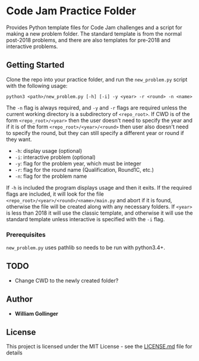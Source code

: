 # Code Jam Practice Folder

Provides Python template files for Code Jam challenges and a script for making a new problem folder. The standard template is from the normal post-2018 problems, and there are also templates for pre-2018 and interactive problems.

## Getting Started

Clone the repo into your practice folder, and run the `new_problem.py` script with the following usage:

    python3 <path>/new_problem.py [-h] [-i] -y <year> -r <round> -n <name>

The `-n` flag is always required, and `-y` and `-r` flags are required unless the current working directory is a subdirectory of `<repo_root>`. If CWD is of the form `<repo_root>/<year>` then the user doesn't need to specify the year and if it is of the form `<repo_root>/<year>/<round>` then user also doesn't need to specify the round, but they can still specify a different year or round if they want.

* `-h`: display usage (optional)
* `-i`: interactive problem (optional)
* `-y`: flag for the problem year, which must be integer
* `-r`: flag for the round name (Qualification, Round1C, etc.)
* `-n`: flag for the problem name

If `-h` is included the program displays usage and then it exits. If the required flags are included, it will look for the file `<repo_root>/<year>/<round>/<name>/main.py` and abort if it is found, otherwise the file will be created along with any necessary folders. If `<year>` is less than 2018 it will use the classic template, and otherwise it will use the standard template unless interactive is specified with the `-i` flag.

### Prerequisites
`new_problem.py` uses pathlib so needs to be run with python3.4+.

## TODO

* Change CWD to the newly created folder?

## Author

* **William Gollinger**

## License

This project is licensed under the MIT License - see the [LICENSE.md](LICENSE.md) file for details
